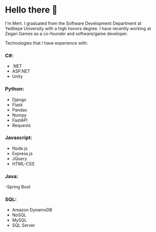 # Hello there 👋


I'm Mert. I graduated from the Software Development Department at Yeditepe University with a high honors degree. I have recently working at Zegan Games as a co-founder and software/game developer.

Technologies that I have experience with:

### C#: 
- .NET 
- ASP.NET
- Unity

### Python:
- Django
- Flask
- Pandas
- Numpy
- FastAPI
- Requests

### Javascript: 
- Node.js
- Express.js
- JQuery
- HTML-CSS

### Java:
-Spring Boot

### SQL: 
- Amazon DynamoDB
- NoSQL
- MySQL
- SQL Server

